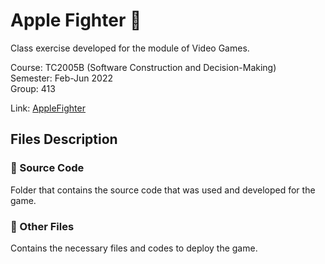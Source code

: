 # Apple Fighter 🍎

Class exercise developed for the module of Video Games.

Course: TC2005B (Software Construction and Decision-Making)
<br>
Semester: Feb-Jun 2022
<br>
Group: 413

Link: [AppleFighter](https://bren12.github.io/AppleFighter/)

## Files Description

### 📁 Source Code

Folder that contains the source code that was used and developed for the game.

### 📁 Other Files

Contains the necessary files and codes to deploy the game.
